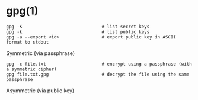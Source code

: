 # gpg(1)

    gpg -K                              # list secret keys
    gpg -k                              # list public keys
    gpg -a --export <id>                # export public key in ASCII format to stdout

Symmetric (via passphrase)

    gpg -c file.txt                     # encrypt using a passphrase (with a symmetric cipher)
    gpg file.txt.gpg                    # decrypt the file using the same passphrase

Asymmetric (via public key)


